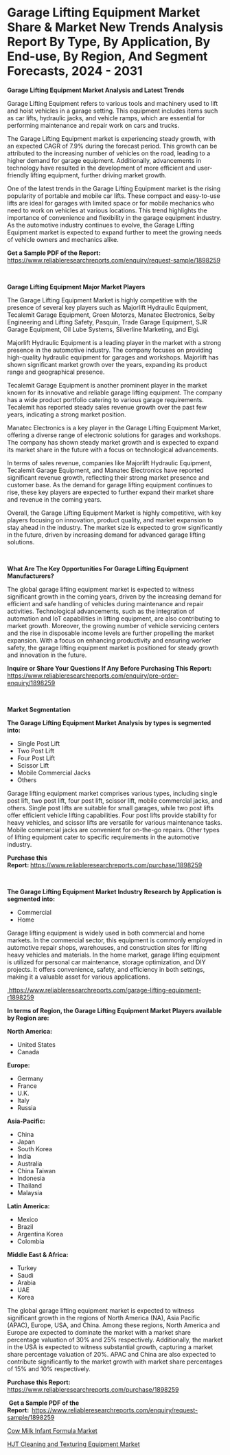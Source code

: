 <p><h1>Garage Lifting Equipment Market Share & Market New Trends Analysis Report By Type, By Application, By End-use, By Region, And Segment Forecasts, 2024 - 2031</h1></p><p><strong>Garage Lifting Equipment Market Analysis and Latest Trends</strong></p>
<p><p>Garage Lifting Equipment refers to various tools and machinery used to lift and hoist vehicles in a garage setting. This equipment includes items such as car lifts, hydraulic jacks, and vehicle ramps, which are essential for performing maintenance and repair work on cars and trucks. </p><p>The Garage Lifting Equipment market is experiencing steady growth, with an expected CAGR of 7.9% during the forecast period. This growth can be attributed to the increasing number of vehicles on the road, leading to a higher demand for garage equipment. Additionally, advancements in technology have resulted in the development of more efficient and user-friendly lifting equipment, further driving market growth.</p><p>One of the latest trends in the Garage Lifting Equipment market is the rising popularity of portable and mobile car lifts. These compact and easy-to-use lifts are ideal for garages with limited space or for mobile mechanics who need to work on vehicles at various locations. This trend highlights the importance of convenience and flexibility in the garage equipment industry. As the automotive industry continues to evolve, the Garage Lifting Equipment market is expected to expand further to meet the growing needs of vehicle owners and mechanics alike.</p></p>
<p><strong>Get a Sample PDF of the Report:&nbsp;</strong> <a href="https://www.reliableresearchreports.com/enquiry/request-sample/1898259">https://www.reliableresearchreports.com/enquiry/request-sample/1898259</a></p>
<p>&nbsp;</p>
<p><strong>Garage Lifting Equipment Major Market Players</strong></p>
<p><p>The Garage Lifting Equipment Market is highly competitive with the presence of several key players such as Majorlift Hydraulic Equipment, Tecalemit Garage Equipment, Green Motorzs, Manatec Electronics, Selby Engineering and Lifting Safety, Pasquin, Trade Garage Equipment, SJR Garage Equipment, Oil Lube Systems, Silverline Marketing, and Elgi.</p><p>Majorlift Hydraulic Equipment is a leading player in the market with a strong presence in the automotive industry. The company focuses on providing high-quality hydraulic equipment for garages and workshops. Majorlift has shown significant market growth over the years, expanding its product range and geographical presence.</p><p>Tecalemit Garage Equipment is another prominent player in the market known for its innovative and reliable garage lifting equipment. The company has a wide product portfolio catering to various garage requirements. Tecalemit has reported steady sales revenue growth over the past few years, indicating a strong market position.</p><p>Manatec Electronics is a key player in the Garage Lifting Equipment Market, offering a diverse range of electronic solutions for garages and workshops. The company has shown steady market growth and is expected to expand its market share in the future with a focus on technological advancements.</p><p>In terms of sales revenue, companies like Majorlift Hydraulic Equipment, Tecalemit Garage Equipment, and Manatec Electronics have reported significant revenue growth, reflecting their strong market presence and customer base. As the demand for garage lifting equipment continues to rise, these key players are expected to further expand their market share and revenue in the coming years.</p><p>Overall, the Garage Lifting Equipment Market is highly competitive, with key players focusing on innovation, product quality, and market expansion to stay ahead in the industry. The market size is expected to grow significantly in the future, driven by increasing demand for advanced garage lifting solutions.</p></p>
<p>&nbsp;</p>
<p><strong>What Are The Key Opportunities For Garage Lifting Equipment Manufacturers?</strong></p>
<p><p>The global garage lifting equipment market is expected to witness significant growth in the coming years, driven by the increasing demand for efficient and safe handling of vehicles during maintenance and repair activities. Technological advancements, such as the integration of automation and IoT capabilities in lifting equipment, are also contributing to market growth. Moreover, the growing number of vehicle servicing centers and the rise in disposable income levels are further propelling the market expansion. With a focus on enhancing productivity and ensuring worker safety, the garage lifting equipment market is positioned for steady growth and innovation in the future.</p></p>
<p><strong>Inquire or Share Your Questions If Any Before Purchasing This Report:</strong> <a href="https://www.reliableresearchreports.com/enquiry/pre-order-enquiry/1898259">https://www.reliableresearchreports.com/enquiry/pre-order-enquiry/1898259</a></p>
<p>&nbsp;</p>
<p><strong>Market Segmentation</strong></p>
<p><strong>The Garage Lifting Equipment Market Analysis by types is segmented into:</strong></p>
<p><ul><li>Single Post Lift</li><li>Two Post Lift</li><li>Four Post Lift</li><li>Scissor Lift</li><li>Mobile Commercial Jacks</li><li>Others</li></ul></p>
<p><p>Garage lifting equipment market comprises various types, including single post lift, two post lift, four post lift, scissor lift, mobile commercial jacks, and others. Single post lifts are suitable for small garages, while two post lifts offer efficient vehicle lifting capabilities. Four post lifts provide stability for heavy vehicles, and scissor lifts are versatile for various maintenance tasks. Mobile commercial jacks are convenient for on-the-go repairs. Other types of lifting equipment cater to specific requirements in the automotive industry.</p></p>
<p><strong>Purchase this Report:&nbsp;</strong><a href="https://www.reliableresearchreports.com/purchase/1898259">https://www.reliableresearchreports.com/purchase/1898259</a></p>
<p>&nbsp;</p>
<p><strong>The Garage Lifting Equipment Market Industry Research by Application is segmented into:</strong></p>
<p><ul><li>Commercial</li><li>Home</li></ul></p>
<p><p>Garage lifting equipment is widely used in both commercial and home markets. In the commercial sector, this equipment is commonly employed in automotive repair shops, warehouses, and construction sites for lifting heavy vehicles and materials. In the home market, garage lifting equipment is utilized for personal car maintenance, storage optimization, and DIY projects. It offers convenience, safety, and efficiency in both settings, making it a valuable asset for various applications.</p></p>
<p><a href="https://www.reliableresearchreports.com/garage-lifting-equipment-r1898259">&nbsp;https://www.reliableresearchreports.com/garage-lifting-equipment-r1898259</a></p>
<p><strong>In terms of Region, the Garage Lifting Equipment Market Players available by Region are:</strong></p>
<p>
    <p> <strong> North America: </strong>
        <ul>
            <li>United States</li>
            <li>Canada</li>
        </ul>
        </p> 
    <p> <strong> Europe: </strong>
        <ul>
            <li>Germany</li>
            <li>France</li>
            <li>U.K.</li>
            <li>Italy</li>
            <li>Russia</li>
        </ul>
        </p> 
    <p> <strong> Asia-Pacific: </strong>
        <ul>
            <li>China</li>
            <li>Japan</li>
            <li>South Korea</li>
            <li>India</li>
            <li>Australia</li>
            <li>China Taiwan</li>
            <li>Indonesia</li>
            <li>Thailand</li>
            <li>Malaysia</li>
        </ul>
        </p> 
    <p> <strong> Latin America: </strong>
        <ul>
            <li>Mexico</li>
            <li>Brazil</li>
            <li>Argentina Korea</li>
            <li>Colombia</li>
        </ul>
        </p> 
    <p> <strong> Middle East & Africa: </strong>
        <ul>
            <li>Turkey</li>
            <li>Saudi</li>
            <li>Arabia</li>
            <li>UAE</li>
            <li>Korea</li>
        </ul>
    </p>
    </p>
<p><p>The global garage lifting equipment market is expected to witness significant growth in the regions of North America (NA), Asia Pacific (APAC), Europe, USA, and China. Among these regions, North America and Europe are expected to dominate the market with a market share percentage valuation of 30% and 25% respectively. Additionally, the market in the USA is expected to witness substantial growth, capturing a market share percentage valuation of 20%. APAC and China are also expected to contribute significantly to the market growth with market share percentages of 15% and 10% respectively.</p></p>
<p><strong>Purchase this Report: </strong><a href="https://www.reliableresearchreports.com/purchase/1898259">https://www.reliableresearchreports.com/purchase/1898259</a></p>
<p>&nbsp;<strong>Get a Sample PDF of the Report:&nbsp;&nbsp;</strong><a href="https://www.reliableresearchreports.com/enquiry/request-sample/1898259">https://www.reliableresearchreports.com/enquiry/request-sample/1898259</a></p>
<p><strong></strong></p>
<p><p><a href="https://github.com/sardarp081/Market-Research-Report-List-1/blob/main/cow-milk-infant-formula-market.md">Cow Milk Infant Formula Market</a></p><p><a href="https://view.publitas.com/reportprime-1/analyzing-hjt-cleaning-and-texturing-equipment-market-dynamics-and-growth-drivers-and-forecasted-for-period-from-2024-to-2031/">HJT Cleaning and Texturing Equipment Market</a></p></p>